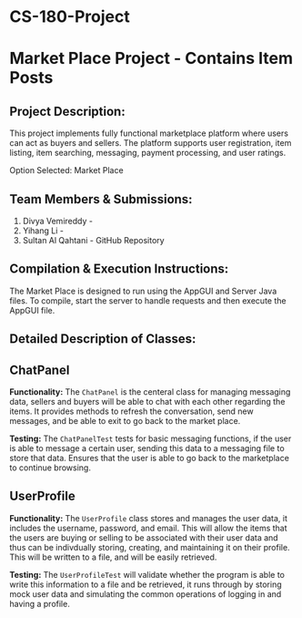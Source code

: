 # CS-180-Project

Market Place Project - Contains Item Posts
====================================

Project Description:
---------------------
This project implements fully functional marketplace platform where users can act as buyers and sellers. 
The platform supports user registration, item listing, item searching, messaging, payment processing, and user ratings.

Option Selected: Market Place

Team Members & Submissions:
---------------------------
1. Divya Vemireddy -
2. Yihang Li - 
3. Sultan Al Qahtani - 
   GitHub Repository

Compilation & Execution Instructions:
-------------------------------------
The Market Place is designed to run using the AppGUI and Server Java files. 
To compile, start the server to handle requests and then execute the AppGUI file. 

Detailed Description of Classes:
-------------------------------
## ChatPanel

**Functionality:** The `ChatPanel` is the centeral class for managing messaging data, sellers and buyers will be able to chat 
with each other regarding the items. It provides methods to refresh the conversation, send new messages, and be able to exit 
to go back to the market place. 

**Testing:** The `ChatPanelTest` tests for basic messaging functions, if the user is able to message a certain user, sending this
data to a messaging file to store that data. Ensures that the user is able to go back to the marketplace to continue browsing. 

## UserProfile 

**Functionality:** The `UserProfile` class stores and manages the user data, it includes the username, password, and email. 
This will allow the items that the users are buying or selling to be associated with their user data and thus can be 
indivdually storing, creating, and maintaining it on their profile. This will be written to a file, and will be easily retrieved.

**Testing:** The `UserProfileTest` will validate whether the program is able to write this information to a file and be retrieved, 
it runs through by storing mock user data and simulating the common operations of logging in and having a profile. 

## 



